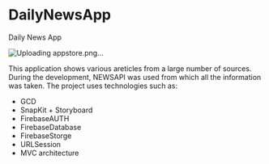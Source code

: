 # DailyNewsApp

Daily News App

![Uploading appstore.png…]()

This application shows various areticles from a large number of sources. During the development, NEWSAPI was used from which all the information was taken. The project uses technologies such as:
- GCD
- SnapKit + Storyboard
- FirebaseAUTH
- FirebaseDatabase
- FirebaseStorge
- URLSession
- MVC architecture
